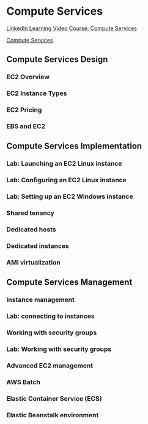 # Compute Services

[LinkedIn Learning Video Course: Compute Services](https://www.linkedin.com/learning/aws-certified-solutions-architect-associate-saa-c02-4-compute-services?contextUrn=urn%3Ali%3AlyndaLearningPath%3A5f0f83ce498e4916ed6c9b22)

[Compute Services](https://aws.amazon.com/products/compute/)

## Compute Services Design

### EC2 Overview

### EC2 Instance Types

### EC2 Pricing

### EBS and EC2

## Compute Services Implementation

### Lab: Launching an EC2 Linux instance

### Lab: Configuring an EC2 Linux instance

### Lab: Setting up an EC2 Windows instance

### Shared tenancy

### Dedicated hosts

### Dedicated instances

### AMI virtualization

## Compute Services Management

### Instance management

### Lab: connecting to instances

### Working with security groups

### Lab: Working with security groups

### Advanced EC2 management

### AWS Batch

### Elastic Container Service (ECS)

### Elastic Beanstalk environment
